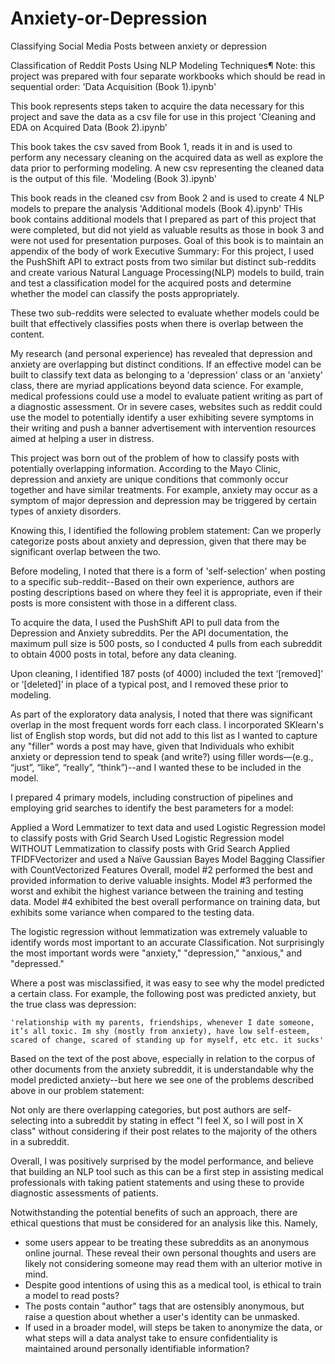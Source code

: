 # Anxiety-or-Depression
Classifying Social Media Posts between anxiety or depression

Classification of Reddit Posts Using NLP Modeling Techniques¶
Note: this project was prepared with four separate workbooks which should be read in sequential order:
'Data Acquisition (Book 1).ipynb'

This book represents steps taken to acquire the data necessary for this project and save the data as a csv file for use in this project
'Cleaning and EDA on Acquired Data (Book 2).ipynb'

This book takes the csv saved from Book 1, reads it in and is used to perform any necessary cleaning on the acquired data as well as explore the data prior to performing modeling. A new csv representing the cleaned data is the output of this file.
'Modeling (Book 3).ipynb'

This book reads in the cleaned csv from Book 2 and is used to create 4 NLP models to prepare the analysis
'Additional models (Book 4).ipynb'
THis book contains additional models that I prepared as part of this project that were completed, but did not yield as valuable results as those in book 3 and were not used for presentation purposes. Goal of this book is to maintain an appendix of the body of work
Executive Summary:
For this project, I used the PushShift API to extract posts from two similar but distinct sub-reddits and create various Natural Language Processing(NLP) models to build, train and test a classification model for the acquired posts and determine whether the model can classify the posts appropriately.

These two sub-reddits were selected to evaluate whether models could be built that effectively classifies posts when there is overlap between the content.

My research (and personal experience) has revealed that depression and anxiety are overlapping but distinct conditions. If an effective model can be built to classify text data as belonging to a 'depression' class or an 'anxiety' class, there are myriad applications beyond data science. For example, medical professions could use a model to evaluate patient writing as part of a diagnostic assessment. Or in severe cases, websites such as reddit could use the model to potentially identify a user exhibiting severe symptoms in their writing and push a banner advertisement with intervention resources aimed at helping a user in distress.

This project was born out of the problem of how to classify posts with potentially overlapping information. According to the Mayo Clinic, depression and anxiety are unique conditions that commonly occur together and have similar treatments. For example, anxiety may occur as a symptom of major depression and depression may be triggered by certain types of anxiety disorders.

Knowing this, I identified the following problem statement: Can we properly categorize posts about anxiety and depression, given that there may be significant overlap between the two.

Before modeling, I noted that there is a form of 'self-selection' when posting to a specific sub-reddit--Based on their own experience, authors are posting descriptions based on where they feel it is appropriate, even if their posts is more consistent with those in a different class.

To acquire the data, I used the PushShift API to pull data from the Depression and Anxiety subreddits. Per the API documentation, the maximum pull size is 500 posts, so I conducted 4 pulls from each subreddit to obtain 4000 posts in total, before any data cleaning.

Upon cleaning, I identified 187 posts (of 4000) included the text ‘[removed]’ or ‘[deleted]’ in place of a typical post, and I removed these prior to modeling.

As part of the exploratory data analysis, I noted that there was significant overlap in the most frequent words forr each class. I incorporated SKlearn's list of English stop words, but did not add to this list as I wanted to capture any "filler" words a post may have, given that Individuals who exhibit anxiety or depression tend to speak (and write?) using filler words—(e.g., “just”, “like”, “really”, “think”)--and I wanted these to be included in the model.

I prepared 4 primary models, including construction of pipelines and employing grid searches to identify the best parameters for a model:

Applied a Word Lemmatizer to text data and used Logistic Regression model to classify posts with Grid Search
Used Logistic Regression model WITHOUT Lemmatization to classify posts with Grid Search
Applied TFIDFVectorizer and used a Naïve Gaussian Bayes Model
Bagging Classifier with CountVectorized Features
Overall, model #2 performed the best and provided information to derive valuable insights. Model #3 performed the worst and exhibit the highest variance between the training and testing data. Model #4 exhibited the best overall performance on training data, but exhibits some variance when compared to the testing data.

The logistic regression without lemmatization was extremely valuable to identify words most important to an accurate Classification. Not surprisingly the most important words were "anxiety," "depression," "anxious," and "depressed."

Where a post was misclassified, it was easy to see why the model predicted a certain class. For example, the following post was predicted anxiety, but the true class was depression:

    'relationship with my parents, friendships, whenever I date someone, it’s all toxic. Im shy (mostly from anxiety), have low self-esteem, scared of change, scared of standing up for myself, etc etc. it sucks'

Based on the text of the post above, especially in relation to the corpus of other documents from the anxiety subreddit, it is understandable why the model predicted anxiety--but here we see one of the problems described above in our problem statement:

Not only are there overlapping categories, but post authors are self-selecting into a subreddit by stating in effect "I feel X, so I will post in X class" without considering if their post relates to the majority of the others in a subreddit.

Overall, I was positively surprised by the model performance, and believe that building an NLP tool such as this can be a first step in assisting medical professionals with taking patient statements and using these to provide diagnostic assessments of patients.

Notwithstanding the potential benefits of such an approach, there are ethical questions that must be considered for an analysis like this. Namely,

- some users appear to be treating these subreddits as an anonymous online journal. These reveal their own personal thoughts and users are likely not considering someone may read them with an ulterior motive in mind.
- Despite good intentions of using this as a medical tool, is ethical to train a model to read posts?
- The posts contain "author" tags that are ostensibly anonymous, but raise a question about whether a user's identity can be unmasked. 
- If used in a broader model, will steps be taken to anonymize the data, or what steps will a data analyst take to ensure confidentiality is maintained around personally identifiable information?

